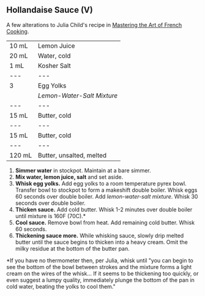 ## Hollandaise Sauce (V)

A few alterations to Julia Child's recipe in [Mastering the Art of French Cooking](https://www.amazon.com/Mastering-Art-French-Cooking-Vol/dp/0375413405).

|||
|:--|:--|
| 10 mL  | Lemon Juice
| 20 mL  | Water, cold
| 1 mL   | Kosher Salt
| ---    | ---
| 3      | Egg Yolks
|        | *Lemon-Water-Salt Mixture*
| ---    | ---
| 15 mL  | Butter, cold
| ---    | ---
| 15 mL  | Butter, cold
| ---    | ---
| 120 mL | Butter, unsalted, melted

1. **Simmer water** in stockpot. Maintain at a bare simmer.
2. **Mix water, lemon juice, salt** and set aside.
3. **Whisk egg yolks.** Add egg yolks to a room temperature pyrex bowl. Transfer bowl to stockpot to form a makeshift double boiler. Whisk eggs 60 seconds over double boiler. Add *lemon-water-salt mixture*. Whisk 30 seconds over double boiler.
4. **Thicken sauce.** Add cold butter. Whisk 1-2 minutes over double boiler until mixture is 160F (70C).*
5. **Cool sauce.** Remove bowl from heat. Add remaining cold butter. Whisk 60 seconds.
6. **Thickening sauce more.** While whisking sauce, slowly drip melted butter until the sauce begins to thicken into a heavy cream. Omit the milky residue at the bottom of the butter pan.

*If you have no thermometer then, per Julia, whisk until "you can begin to see the bottom of the bowl between strokes and the mixture forms a light cream on the wires of the whisk... If it seems to be thickening too quickly, or even suggest a lumpy quality, immediately plunge the bottom of the pan in cold water, beating the yolks to cool them."
